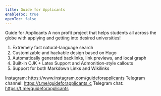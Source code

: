 ```yaml
---
title: Guide for Applicants
enableToc: true
openToc: false
---
```


Guide for Applicants
A non profit project that helps students all across the globe with applying and getting into desired universities!

1. Extremely fast natural-language search
2. Customizable and hackable design based on Hugo
3. Automatically generated backlinks, link previews, and local graph
4. Built-in CJK + Latex Support and Admonition-style callouts
5. Support for both Markdown Links and Wikilinks

Instagram: https://www.instagram.com/guideforapplicants
Telegram channel: https://t.me/guideforapplicants_c
Telegram chat: https://t.me/guideforapplicants

